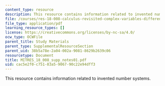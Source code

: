 ```yaml
---
content_type: resource
description: This resource contains information related to invented number systems.
file: /courses/res-18-008-calculus-revisited-complex-variables-differential-equations-and-linear-algebra-fall-2011/cac5e2f0c75183a5906790c22e94dff3_MITRES_18_008_supp_notes01.pdf
file_type: application/pdf
learning_resource_types: []
license: https://creativecommons.org/licenses/by-nc-sa/4.0/
ocw_type: OCWFile
parent_title: Study Materials
parent_type: SupplementalResourceSection
parent_uid: 38b5a78e-2a04-002a-9081-8629b2639c06
resourcetype: Document
title: MITRES_18_008_supp_notes01.pdf
uid: cac5e2f0-c751-83a5-9067-90c22e94dff3
---
```

This resource contains information related to invented number systems.